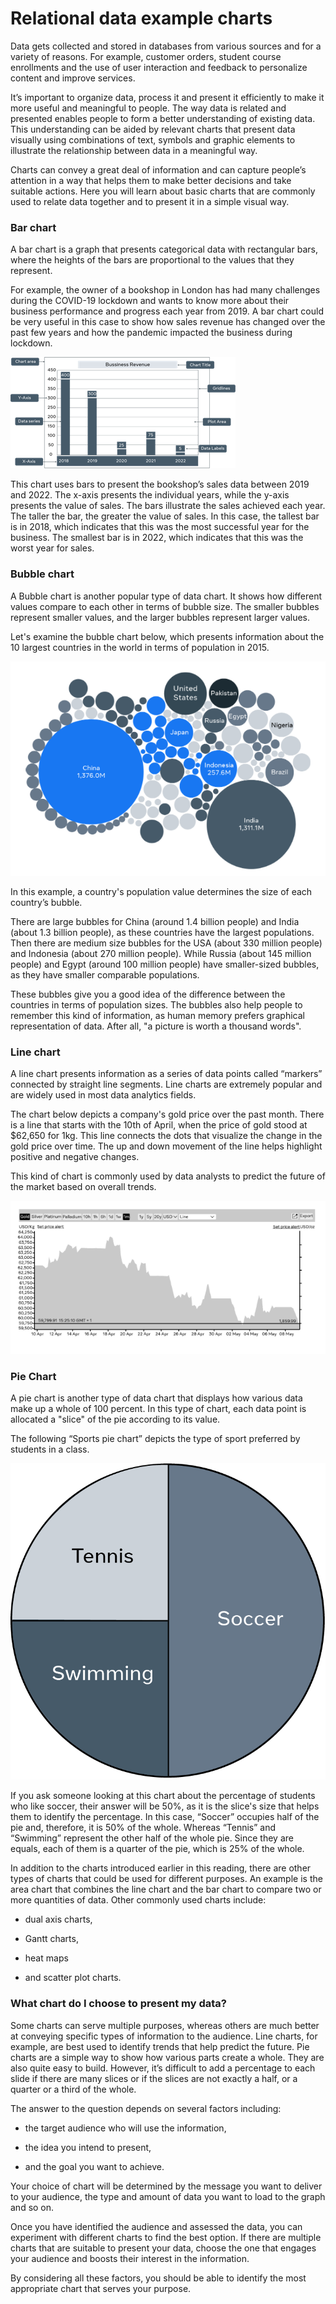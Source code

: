 # Relational data example charts
Data gets collected and stored in databases from various sources and for a variety of reasons. For example, customer orders, student course enrollments and the use of user interaction and feedback to personalize content and improve services. 

It’s important to organize data, process it and present it efficiently to make it more useful and meaningful to people. The way data is related and presented enables people to form a better understanding of existing data. This understanding can be aided by relevant charts that present data visually using combinations of text, symbols and graphic elements to illustrate the relationship between data in a meaningful way.

Charts can convey a great deal of information and can capture people’s attention in a way that helps them to make better decisions and take suitable actions.  Here you will learn about basic charts that are commonly used to relate data together and to present it in a simple visual way.

### Bar chart
A bar chart is a graph that presents categorical data with rectangular bars, where the heights of the bars are proportional to the values that they represent. 

For example, the owner of a bookshop in London has had many challenges during the COVID-19 lockdown and wants to know more about their business performance and progress each year from 2019. A bar chart could be very useful in this case to show how sales revenue has changed over the past few years and how the pandemic impacted the business during lockdown.


<img src="img/bar.png">

This chart uses bars to present the bookshop’s sales data between 2019 and 2022. The x-axis presents the individual years, while the y-axis presents the value of sales. The bars illustrate the sales achieved each year. The taller the bar, the greater the value of sales. In this case, the tallest bar is in 2018, which indicates that this was the most successful year for the business. The smallest bar is in 2022, which indicates that this was the worst year for sales.


### Bubble chart
A Bubble chart is another popular type of data chart. It shows how different values compare to each other in terms of bubble size. The smaller bubbles represent smaller values, and the larger bubbles represent larger values. 

Let's examine the bubble chart below, which presents information about the 10 largest countries in the world in terms of population in 2015.  


<img src="img/bubble.png">

In this example, a country's population value determines the size of each country’s bubble. 

There are large bubbles for China (around 1.4 billion people) and India (about 1.3 billion people), as these countries have the largest populations. Then there are medium size bubbles for the USA (about 330 million people) and Indonesia (about 270 million people). While Russia (about 145 million people) and Egypt (around 100 million people) have smaller-sized bubbles, as they have smaller comparable populations. 

These bubbles give you a good idea of the difference between the countries in terms of population sizes. The bubbles also help people to remember this kind of information, as human memory prefers graphical representation of data. After all, "a picture is worth a thousand words". 


### Line chart
A line chart presents information as a series of data points called “markers” connected by straight line segments. Line charts are extremely popular and are widely used in most data analytics fields.

The chart below depicts a company's gold price over the past month. There is a line that starts with the 10th of April, when the price of gold stood at $62,650 for 1kg. This line connects the dots that visualize the change in the gold price over time. The up and down movement of the line helps highlight positive and negative changes. 

This kind of chart is commonly used by data analysts to predict the future of the market based on overall trends. 


<img src="img/line.png">

### Pie Chart
A pie chart is another type of data chart that displays how various data make up a whole of 100 percent. In this type of chart, each data point is allocated a "slice" of the pie according to its value. 

The following “Sports pie chart” depicts the type of sport preferred by students in a class.


<img src="img/pie.png">

If you ask someone looking at this chart about the percentage of students who like soccer, their answer will be 50%, as it is the slice's size that helps them to identify the percentage. In this case, “Soccer” occupies half of the pie and, therefore, it is 50% of the whole. Whereas “Tennis” and “Swimming” represent the other half of the whole pie. Since they are equals, each of them is a quarter of the pie, which is 25% of the whole. 

In addition to the charts introduced earlier in this reading, there are other types of charts that could be used for different purposes. An example is the area chart that combines the line chart and the bar chart to compare two or more quantities of data. Other commonly used charts include:

- dual axis charts,  

- Gantt charts,  

- heat maps  

- and scatter plot charts. 


### What chart do I choose to present my data?  
Some charts can serve multiple purposes, whereas others are much better at conveying specific types of information to the audience. Line charts, for example, are best used to identify trends that help predict the future. Pie charts are a simple way to show how various parts create a whole. They are also quite easy to build. However, it’s difficult to add a percentage to each slide if there are many slices or if the slices are not exactly a half, or a quarter or a third of the whole. 

The answer to the question depends on several factors including:

- the target audience who will use the information,  

- the idea you intend to present,

- and the goal you want to achieve.  

Your choice of chart will be determined by the message you want to deliver to your audience, the type and amount of data you want to load to the graph and so on. 

Once you have identified the audience and assessed the data, you can experiment with different charts to find the best option. If there are multiple charts that are suitable to present your data, choose the one that engages your audience and boosts their interest in the information.

By considering all these factors, you should be able to identify the most appropriate chart that serves your purpose.
